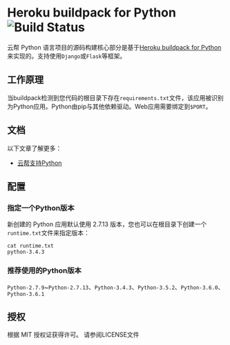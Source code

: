 # Heroku buildpack for Python![Build Status](https://travis-ci.org/heroku/heroku-buildpack-python.svg?branch=master)

云帮 Python 语言项目的源码构建核心部分是基于[Heroku buildpack for Python](http://devcenter.heroku.com/articles/buildpack) 来实现的。支持使用`Django`或`Flask`等框架。

## 工作原理

当buildpack检测到您代码的根目录下存在`requirements.txt`文件，该应用被识别为Python应用。Python由pip与其他依赖驱动。Web应用需要绑定到`$PORT`。

## 文档

以下文章了解更多：

- [云帮支持Python](http://www.rainbond.com/docs/stable/user-lang-docs/python/lang-python-overview.html#build)


## 配置

### 指定一个Python版本

新创建的 Python 应用默认使用 2.7.13 版本，您也可以在根目录下创建一个 `runtime.txt`文件来指定版本：

```
cat runtime.txt
python-3.4.3
```

### 推荐使用的Python版本

`Python-2.7.9`~`Python-2.7.13`、`Python-3.4.3`、`Python-3.5.2`、`Python-3.6.0`、`Python-3.6.1`

## 授权

根据 MIT 授权证获得许可。 请参阅LICENSE文件
